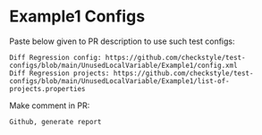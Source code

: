 # Example1 Configs
Paste below given to PR description to use such test configs:
```
Diff Regression config: https://github.com/checkstyle/test-configs/blob/main/UnusedLocalVariable/Example1/config.xml
Diff Regression projects: https://github.com/checkstyle/test-configs/blob/main/UnusedLocalVariable/Example1/list-of-projects.properties
```
Make comment in PR:
```
Github, generate report
```
